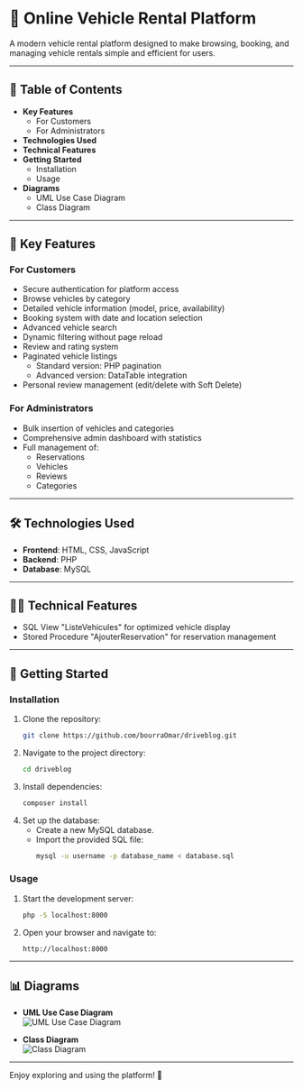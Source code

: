 # 🚗 Online Vehicle Rental Platform

A modern vehicle rental platform designed to make browsing, booking, and managing vehicle rentals simple and efficient for users.

---

## 📑 Table of Contents
- **Key Features**
  - For Customers
  - For Administrators
- **Technologies Used**
- **Technical Features**
- **Getting Started**
  - Installation
  - Usage
- **Diagrams**
  - UML Use Case Diagram
  - Class Diagram

---

## 🚀 Key Features

### For Customers
- Secure authentication for platform access
- Browse vehicles by category
- Detailed vehicle information (model, price, availability)
- Booking system with date and location selection
- Advanced vehicle search
- Dynamic filtering without page reload
- Review and rating system
- Paginated vehicle listings
  - Standard version: PHP pagination
  - Advanced version: DataTable integration
- Personal review management (edit/delete with Soft Delete)

### For Administrators
- Bulk insertion of vehicles and categories
- Comprehensive admin dashboard with statistics
- Full management of:
  - Reservations
  - Vehicles
  - Reviews
  - Categories

---

## 🛠 Technologies Used
- **Frontend**: HTML, CSS, JavaScript
- **Backend**: PHP
- **Database**: MySQL

---

## 🧑‍💻 Technical Features
- SQL View "ListeVehicules" for optimized vehicle display
- Stored Procedure "AjouterReservation" for reservation management

---

## 🚦 Getting Started

### Installation
1. Clone the repository:  
   ```bash
   git clone https://github.com/bourraOmar/driveblog.git
   ```
2. Navigate to the project directory:  
   ```bash
   cd driveblog
   ```
3. Install dependencies:  
   ```bash
   composer install
   ```
4. Set up the database:
   - Create a new MySQL database.
   - Import the provided SQL file:  
     ```bash
     mysql -u username -p database_name < database.sql
     ```

### Usage
1. Start the development server:  
   ```bash
   php -S localhost:8000
   ```
2. Open your browser and navigate to:  
   ```
   http://localhost:8000
   ```

---

## 📊 Diagrams
- **UML Use Case Diagram**  
  ![UML Use Case Diagram]([link-to-diagram](https://lucid.app/lucidchart/04718ec9-5f96-4924-99dd-696bd4709b77/edit?viewport_loc=-2016%2C-422%2C5120%2C2416%2C0_0&invitationId=inv_37671a45-1218-4a1f-8ac2-564429b8b7f2))
  
- **Class Diagram**  
  ![Class Diagram]([link-to-diagram](https://lucid.app/lucidchart/29960632-e59a-4a9c-94ea-12314694f68c/edit?invitationId=inv_acda743b-1c36-4567-a075-94e772308284))

---

Enjoy exploring and using the platform! 🚀

